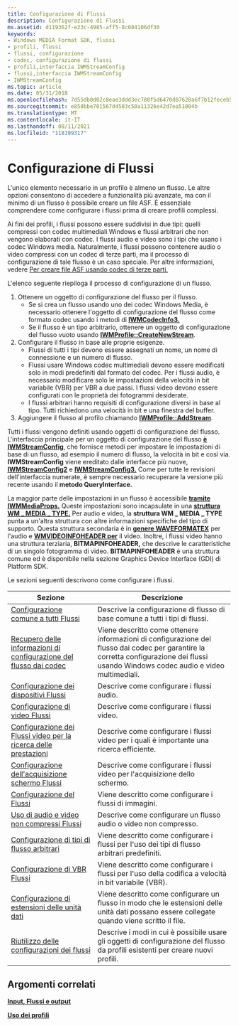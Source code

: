 ```yaml
---
title: Configurazione di Flussi
description: Configurazione di Flussi
ms.assetid: d119362f-e23c-4985-aff5-8c084106df30
keywords:
- Windows MEDIA Format SDK, flussi
- profili, flussi
- flussi, configurazione
- codec, configurazione di flussi
- profili,interfaccia IWMStreamConfig
- flussi,interfaccia IWMStreamConfig
- IWMStreamConfig
ms.topic: article
ms.date: 05/31/2018
ms.openlocfilehash: 7d55db0d02c8eae3ddd3ec780f5d6470d87628a6f7b12feceb5faa413b2e4546
ms.sourcegitcommit: e858bbe701567d4583c50a11326e42d7ea51804b
ms.translationtype: MT
ms.contentlocale: it-IT
ms.lasthandoff: 08/11/2021
ms.locfileid: "118199317"
---
```

# <a name="configuring-streams"></a>Configurazione di Flussi

L'unico elemento necessario in un profilo è almeno un flusso. Le altre opzioni consentono di accedere a funzionalità più avanzate, ma con il minimo di un flusso è possibile creare un file ASF. È essenziale comprendere come configurare i flussi prima di creare profili complessi.

Ai fini dei profili, i flussi possono essere suddivisi in due tipi: quelli compressi con codec multimediali Windows e flussi arbitrari che non vengono elaborati con codec. I flussi audio e video sono i tipi che usano i codec Windows media. Naturalmente, i flussi possono contenere audio o video compressi con un codec di terze parti, ma il processo di configurazione di tale flusso è un caso speciale. Per altre informazioni, vedere [Per creare file ASF usando codec di terze parti.](to-create-asf-files-using-third-party-codecs.md)

L'elenco seguente riepiloga il processo di configurazione di un flusso.

1.  Ottenere un oggetto di configurazione del flusso per il flusso.
    -   Se si crea un flusso usando uno dei codec Windows Media, è necessario ottenere l'oggetto di configurazione del flusso come formato codec usando i metodi di [**IWMCodecInfo3.**](/previous-versions/windows/desktop/api/wmsdkidl/nn-wmsdkidl-iwmcodecinfo3)
    -   Se il flusso è un tipo arbitrario, ottenere un oggetto di configurazione del flusso vuoto usando [**IWMProfile::CreateNewStream**](/previous-versions/windows/desktop/api/Wmsdkidl/nf-wmsdkidl-iwmprofile-createnewstream).
2.  Configurare il flusso in base alle proprie esigenze.
    -   Flussi di tutti i tipi devono essere assegnati un nome, un nome di connessione e un numero di flusso.
    -   Flussi usare Windows codec multimediali devono essere modificati solo in modi predefiniti dal formato del codec. Per i flussi audio, è necessario modificare solo le impostazioni della velocità in bit variabile (VBR) per VBR a due passi. I flussi video devono essere configurati con le proprietà dei fotogrammi desiderate.
    -   I flussi arbitrari hanno requisiti di configurazione diversi in base al tipo. Tutti richiedono una velocità in bit e una finestra del buffer.
3.  Aggiungere il flusso al profilo chiamando [**IWMProfile::AddStream**](/previous-versions/windows/desktop/api/Wmsdkidl/nf-wmsdkidl-iwmprofile-addstream).

Tutti i flussi vengono definiti usando oggetti di configurazione del flusso. L'interfaccia principale per un oggetto di configurazione del flusso [**è IWMStreamConfig**](/previous-versions/windows/desktop/api/wmsdkidl/nn-wmsdkidl-iwmstreamconfig), che fornisce metodi per impostare le impostazioni di base di un flusso, ad esempio il numero di flusso, la velocità in bit e così via. **IWMStreamConfig** viene ereditato dalle interfacce più nuove, [**IWMStreamConfig2**](/previous-versions/windows/desktop/api/wmsdkidl/nn-wmsdkidl-iwmstreamconfig2) e [**IWMStreamConfig3.**](/previous-versions/windows/desktop/api/wmsdkidl/nn-wmsdkidl-iwmstreamconfig3) Come per tutte le revisioni dell'interfaccia numerate, è sempre necessario recuperare la versione più recente usando il **metodo QueryInterface.**

La maggior parte delle impostazioni in un flusso è accessibile [**tramite IWMMediaProps.**](/previous-versions/windows/desktop/api/wmsdkidl/nn-wmsdkidl-iwmmediaprops) Queste impostazioni sono incapsulate in una [**struttura WM \_ MEDIA \_ TYPE.**](/previous-versions/windows/desktop/api/wmsdkidl/ns-wmsdkidl-wm_media_type) Per audio e video, la **struttura WM \_ MEDIA \_ TYPE** punta a un'altra struttura con altre informazioni specifiche del tipo di supporto. Questa struttura secondaria è in [**genere WAVEFORMATEX**](/previous-versions/windows/desktop/legacy/dd757720(v=vs.85)) per l'audio e [**WMVIDEOINFOHEADER per**](/previous-versions/windows/desktop/api/wmsdkidl/ns-wmsdkidl-wmvideoinfoheader) il video. Inoltre, i flussi video hanno una struttura terziaria, **BITMAPINFOHEADER,** che descrive le caratteristiche di un singolo fotogramma di video. **BITMAPINFOHEADER** è una struttura comune ed è disponibile nella sezione Graphics Device Interface (GDI) di Platform SDK.

Le sezioni seguenti descrivono come configurare i flussi.



| Sezione                                                                                                          | Descrizione                                                                                                                                                     |
|------------------------------------------------------------------------------------------------------------------|-----------------------------------------------------------------------------------------------------------------------------------------------------------------|
| [Configurazione comune a tutti Flussi](configuration-common-to-all-streams.md)                                   | Descrive la configurazione di flusso di base comune a tutti i tipi di flussi.                                                                                        |
| [Recupero delle informazioni di configurazione del flusso dai codec](getting-stream-configuration-information-from-codecs.md) | Viene descritto come ottenere informazioni di configurazione del flusso dai codec per garantire la corretta configurazione dei flussi usando Windows codec audio e video multimediali. |
| [Configurazione dei dispositivi Flussi](configuring-audio-streams.md)                                                       | Descrive come configurare i flussi audio.                                                                                                                       |
| [Configurazione di video Flussi](configuring-video-streams.md)                                                       | Descrive come configurare i flussi video.                                                                                                                       |
| [Configurazione dei Flussi video per la ricerca delle prestazioni](configuring-video-streams-for-seeking-performance.md)       | Descrive come configurare i flussi video per i quali è importante una ricerca efficiente.                                                                              |
| [Configurazione dell'acquisizione schermo Flussi](configuring-screen-capture-streams.md)                                     | Descrive come configurare i flussi video per l'acquisizione dello schermo.                                                                                                    |
| [Configurazione del Flussi](configuring-image-streams.md)                                                       | Viene descritto come configurare i flussi di immagini.                                                                                                                       |
| [Uso di audio e video non compressi Flussi](using-uncompressed-audio-and-video-streams.md)                     | Descrive come configurare un flusso audio o video non compresso.                                                                                                  |
| [Configurazione di tipi di flusso arbitrari](configuring-arbitrary-stream-types.md)                                     | Viene descritto come configurare i flussi per l'uso dei tipi di flusso arbitrari predefiniti.                                                                                |
| [Configurazione di VBR Flussi](configuring-vbr-streams.md)                                                           | Viene descritto come configurare i flussi per l'uso della codifica a velocità in bit variabile (VBR).                                                                                     |
| [Configurazione di estensioni delle unità dati](configuring-data-unit-extensions.md)                                         | Viene descritto come configurare un flusso in modo che le estensioni delle unità dati possano essere collegate quando viene scritto il file.                                                      |
| [Riutilizzo delle configurazioni dei flussi](reusing-stream-configurations.md)                                               | Descrive i modi in cui è possibile usare gli oggetti di configurazione del flusso da profili esistenti per creare nuovi profili.                                               |



 

## <a name="related-topics"></a>Argomenti correlati

<dl> <dt>

[**Input, Flussi e output**](inputs-streams-and-outputs.md)
</dt> <dt>

[**Uso dei profili**](working-with-profiles.md)
</dt> </dl>

 

 